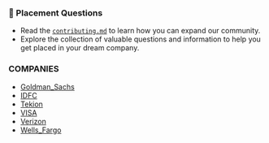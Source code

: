 ### 📌 Placement Questions

- Read the [`contributing.md`](./contributing.md) to learn how you can expand our community.
- Explore the collection of valuable questions and information to help you get placed in your dream company.

### COMPANIES
- [Goldman_Sachs](https://github.com/themysterysolver/PLACEMENT-QUESTIONS/tree/main/Goldman_Sachs)
- [IDFC](https://github.com/themysterysolver/PLACEMENT-QUESTIONS/tree/main/IDFC)
- [Tekion](https://github.com/themysterysolver/PLACEMENT-QUESTIONS/tree/main/Tekion)
- [VISA](https://github.com/themysterysolver/PLACEMENT-QUESTIONS/tree/main/VISA)
- [Verizon](https://github.com/themysterysolver/PLACEMENT-QUESTIONS/tree/main/Verizon)
- [Wells_Fargo](https://github.com/themysterysolver/PLACEMENT-QUESTIONS/tree/main/Wells_Fargo)
